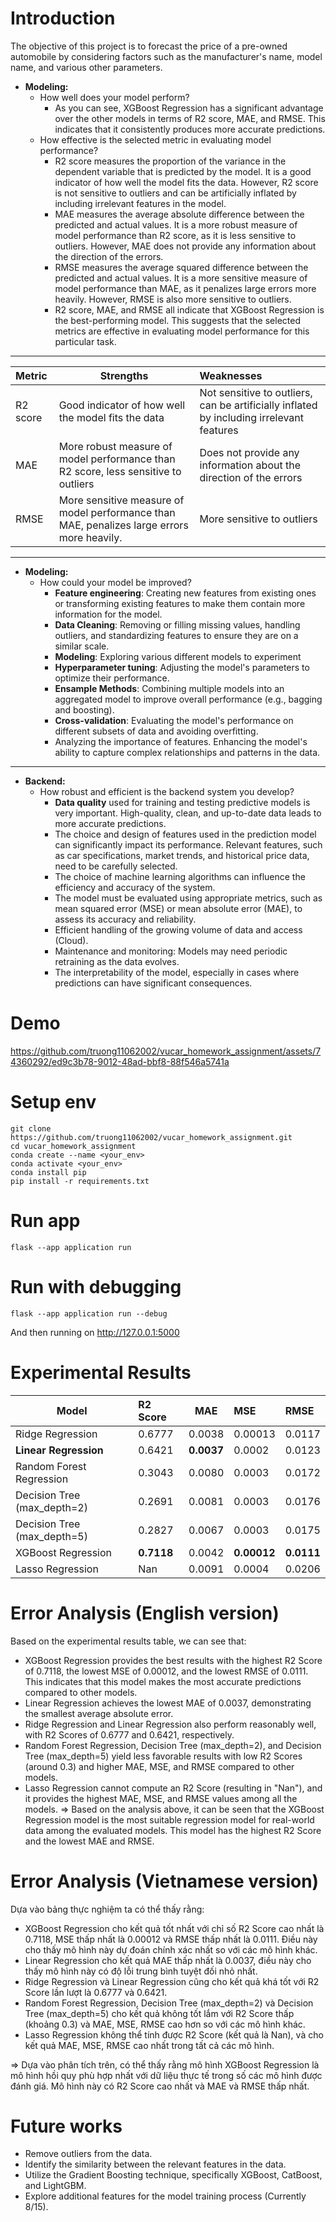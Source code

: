 # Introduction
The objective of this project is to forecast the price of a pre-owned automobile by considering factors such as the manufacturer's name, model name, and various other parameters.

- **Modeling:**
    - How well does your model perform?
        - As you can see, XGBoost Regression has a significant advantage over the other models in terms of R2 score, MAE, and RMSE. This indicates that it consistently produces more accurate predictions.
    - How effective is the selected metric in evaluating model performance?
        - R2 score measures the proportion of the variance in the dependent variable that is predicted by the model. It is a good indicator of how well the model fits the data. However, R2 score is not sensitive to outliers and can be artificially inflated by including irrelevant features in the model.
        - MAE measures the average absolute difference between the predicted and actual values. It is a more robust measure of model performance than R2 score, as it is less sensitive to outliers. However, MAE does not provide any information about the direction of the errors.
        - RMSE measures the average squared difference between the predicted and actual values. It is a more sensitive measure of model performance than MAE, as it penalizes large errors more heavily. However, RMSE is also more sensitive to outliers.
        - R2 score, MAE, and RMSE all indicate that XGBoost Regression is the best-performing model. This suggests that the selected metrics are effective in evaluating model performance for this particular task.
---------------




| Metric   | Strengths                                                                                  | Weaknesses                                                                               |
|:-------- | ------------------------------------------------------------------------------------------ |:---------------------------------------------------------------------------------------- |
| R2 score | Good indicator of how well the model fits the data                                         | Not sensitive to outliers, can be artificially inflated by including irrelevant features |
| MAE      | More robust measure of model performance than R2 score, less sensitive to outliers         | Does not provide any information about the direction of the errors                       |
| RMSE     | More sensitive measure of model performance than MAE, penalizes large errors more heavily. | More sensitive to outliers                                                               |

-----------
- **Modeling:**
    - How could your model be improved?
        - **Feature engineering**: Creating new features from existing ones or transforming existing features to make them contain more information for the model.
        - **Data Cleaning**: Removing or filling missing values, handling outliers, and standardizing features to ensure they are on a similar scale.
        - **Modeling**: Exploring various different models to experiment
        - **Hyperparameter tuning**: Adjusting the model's parameters to optimize their performance.
        - **Ensample Methods**: Combining multiple models into an aggregated model to improve overall performance (e.g., bagging and boosting).
        - **Cross-validation**: Evaluating the model's performance on different subsets of data and avoiding overfitting.
        - Analyzing the importance of features. Enhancing the model's ability to capture complex relationships and patterns in the data.
---------
- **Backend:**
  - How robust and efficient is the backend system you develop?
      - **Data quality** used for training and testing predictive models is very important. High-quality, clean, and up-to-date data leads to more accurate predictions.
      - The choice and design of features used in the prediction model can significantly impact its performance. Relevant features, such as car specifications, market trends, and historical price data, need to be carefully selected.
      - The choice of machine learning algorithms can influence the efficiency and accuracy of the system.
      - The model must be evaluated using appropriate metrics, such as mean squared error (MSE) or mean absolute error (MAE), to assess its accuracy and reliability.
      - Efficient handling of the growing volume of data and access (Cloud).
      - Maintenance and monitoring: Models may need periodic retraining as the data evolves.
      - The interpretability of the model, especially in cases where predictions can have significant consequences.
# Demo
https://github.com/truong11062002/vucar_homework_assignment/assets/74360292/ed9c3b78-9012-48ad-bbf8-88f546a5741a

# Setup env
```
git clone https://github.com/truong11062002/vucar_homework_assignment.git
cd vucar_homework_assignment
conda create --name <your_env>
conda activate <your_env>
conda install pip
pip install -r requirements.txt
```

# Run app
```
flask --app application run
```

# Run with debugging
```
flask --app application run --debug
```
And then running on http://127.0.0.1:5000

# Experimental Results

| Model                       | R2 Score | MAE    | MSE     | RMSE   |
| --------------------------- |:-------- | ------ |:------- |:------ |
| Ridge Regression            | 0.6777   | 0.0038 | 0.00013 | 0.0117 |
| **Linear Regression**       | 0.6421   | **0.0037** | 0.0002  | 0.0123 |
| Random Forest Regression    | 0.3043   | 0.0080 | 0.0003  | 0.0172 |
| Decision Tree (max_depth=2) | 0.2691   | 0.0081 | 0.0003  | 0.0176 |
| Decision Tree (max_depth=5) | 0.2827   | 0.0067 | 0.0003  | 0.0175 |
| XGBoost Regression          | **0.7118**   | 0.0042 | **0.00012** | **0.0111** |
| Lasso Regression            | Nan      | 0.0091 | 0.0004  | 0.0206 |

# Error Analysis (English version)
Based on the experimental results table, we can see that: 
- XGBoost Regression provides the best results with the highest R2 Score of 0.7118, the lowest MSE of 0.00012, and the lowest RMSE of 0.0111. This indicates that this model makes the most accurate predictions compared to other models.
- Linear Regression achieves the lowest MAE of 0.0037, demonstrating the smallest average absolute error.
- Ridge Regression and Linear Regression also perform reasonably well, with R2 Scores of 0.6777 and 0.6421, respectively.
- Random Forest Regression, Decision Tree (max_depth=2), and Decision Tree (max_depth=5) yield less favorable results with low R2 Scores (around 0.3) and higher MAE, MSE, and RMSE compared to other models.
- Lasso Regression cannot compute an R2 Score (resulting in "Nan"), and it provides the highest MAE, MSE, and RMSE values among all the models.
=> Based on the analysis above, it can be seen that the XGBoost Regression model is the most suitable regression model for real-world data among the evaluated models. This model has the highest R2 Score and the lowest MAE and RMSE.

# Error Analysis (Vietnamese version)
Dựa vào bảng thực nghiệm ta có thể thấy rằng:
- XGBoost Regression cho kết quả tốt nhất với chỉ số R2 Score cao nhất là 0.7118, MSE thấp nhất là 0.00012 và RMSE thấp nhất là 0.0111. Điều này cho thấy mô hình này dự đoán chính xác nhất so với các mô hình khác.
- Linear Regression cho kết quả MAE thấp nhất là 0.0037, điều này cho thấy mô hình này có độ lỗi trung bình tuyệt đối nhỏ nhất.
- Ridge Regression và Linear Regression cũng cho kết quả khá tốt với R2 Score lần lượt là 0.6777 và 0.6421.
- Random Forest Regression, Decision Tree (max_depth=2) và Decision Tree (max_depth=5) cho kết quả không tốt lắm với R2 Score thấp (khoảng 0.3) và MAE, MSE, RMSE cao hơn so với các mô hình khác.
- Lasso Regression không thể tính được R2 Score (kết quả là Nan), và cho kết quả MAE, MSE, RMSE cao nhất trong tất cả các mô hình.

=> Dựa vào phân tích trên, có thể thấy rằng mô hình XGBoost Regression là mô hình hồi quy phù hợp nhất với dữ liệu thực tế trong số các mô hình được đánh giá. Mô hình này có R2 Score cao nhất và MAE và RMSE thấp nhất.
# Future works
- Remove outliers from the data.
- Identify the similarity between the relevant features in the data.
- Utilize the Gradient Boosting technique, specifically XGBoost, CatBoost, and LightGBM.
- Explore additional features for the model training process (Currently 8/15).

